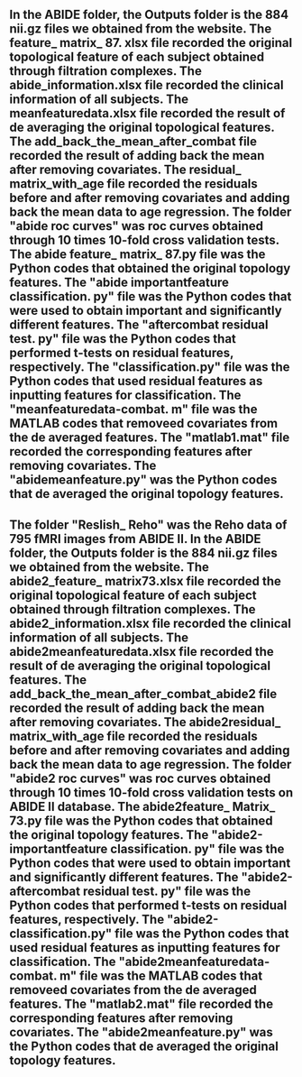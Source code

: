 In the ABIDE folder, the Outputs folder is the 884 nii.gz files we obtained from the website. 
The feature_ matrix_ 87. xlsx file recorded the original topological feature of each subject obtained through filtration complexes.
The abide_information.xlsx file recorded the clinical information of all subjects. 
The meanfeaturedata.xlsx file recorded the result of de averaging the original topological features.
The add_back_the_mean_after_combat file  recorded the result of adding back the mean after removing covariates. 
The residual_ matrix_with_age file recorded the residuals before and after removing covariates and adding back the mean data to age regression.
The folder "abide roc curves" was roc curves obtained through 10 times 10-fold cross validation tests. 
The abide feature_ matrix_ 87.py file was the Python codes that obtained the original topology features. 
The "abide importantfeature classification. py" file was the Python codes that were used to obtain important and significantly different features.
The "aftercombat residual test. py" file was the Python codes that performed t-tests on residual features, respectively.
The "classification.py" file was the Python codes that used residual features as inputting features for classification. 
The "meanfeaturedata-combat. m" file was  the MATLAB codes that removeed covariates from the de averaged features.
The "matlab1.mat" file recorded the corresponding features after removing covariates.
The "abidemeanfeature.py" was the Python codes that de averaged the original topology features.
-------------------------------------------------------------------------------------------------------------------
The folder "Reslish_ Reho" was the Reho data of 795 fMRI images from ABIDE II.
In the ABIDE folder, the Outputs folder is the 884 nii.gz files we obtained from the website. 
The abide2_feature_ matrix73.xlsx file recorded the original topological feature of each subject obtained through filtration complexes.
The abide2_information.xlsx file recorded the clinical information of all subjects. 
The abide2meanfeaturedata.xlsx file recorded the result of de averaging the original topological features.
The add_back_the_mean_after_combat_abide2 file  recorded the result of adding back the mean after removing covariates. 
The abide2residual_ matrix_with_age file recorded the residuals before and after removing covariates and adding back the mean data to age regression.
The folder "abide2 roc curves" was roc curves obtained through 10 times 10-fold cross validation tests on ABIDE II database. 
The abide2feature_ Matrix_ 73.py file was the Python codes that obtained the original topology features. 
The "abide2-importantfeature classification. py" file was the Python codes that were used to obtain important and significantly different features.
The "abide2-aftercombat residual test. py" file was the Python codes that performed t-tests on residual features, respectively.
The "abide2-classification.py" file was the Python codes that used residual features as inputting features for classification. 
The "abide2meanfeaturedata-combat. m" file was  the MATLAB codes that removeed covariates from the de averaged features.
The "matlab2.mat" file recorded the corresponding features after removing covariates.
The "abide2meanfeature.py" was the Python codes that de averaged the original topology features.
--------------------------------------------------------------------------------------------------------------------------
